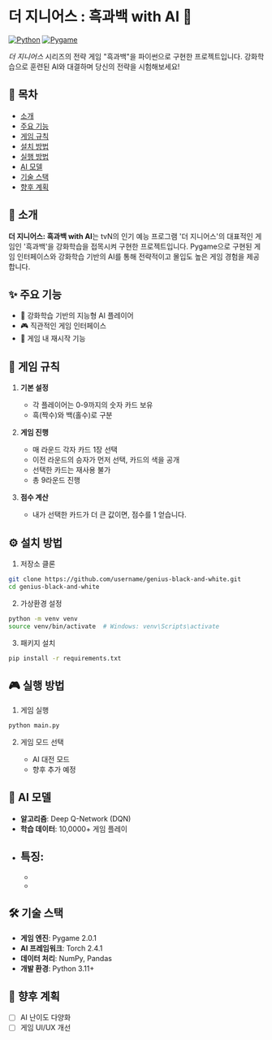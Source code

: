 # 더 지니어스 : 흑과백 with AI 🎲

[![Python](https://img.shields.io/badge/Python-3.8%2B-blue)]()
[![Pygame](https://img.shields.io/badge/Pygame-2.0.1-green)]()

*더 지니어스* 시리즈의 전략 게임 "흑과백"을 파이썬으로 구현한 프로젝트입니다. 강화학습으로 훈련된 AI와 대결하며 당신의 전략을 시험해보세요!

## 📌 목차
- [소개](#소개)
- [주요 기능](#주요-기능)
- [게임 규칙](#게임-규칙)
- [설치 방법](#설치-방법)
- [실행 방법](#실행-방법)
- [AI 모델](#ai-모델)
- [기술 스택](#기술-스택)
- [향후 계획](#향후-계획)

## 🌟 소개
**더 지니어스: 흑과백 with AI**는 tvN의 인기 예능 프로그램 '더 지니어스'의 대표적인 게임인 '흑과백'을 강화학습을 접목시켜 구현한 프로젝트입니다. Pygame으로 구현된 게임 인터페이스와 강화학습 기반의 AI를 통해 전략적이고 몰입도 높은 게임 경험을 제공합니다.

## ✨ 주요 기능
- 🤖 강화학습 기반의 지능형 AI 플레이어
- 🎮 직관적인 게임 인터페이스
- 🎯 게임 내 재시작 기능

## 🎯 게임 규칙

1. **기본 설정**
   - 각 플레이어는 0-9까지의 숫자 카드 보유
   - 흑(짝수)와 백(홀수)로 구분

2. **게임 진행**
   - 매 라운드 각자 카드 1장 선택
   - 이전 라운드의 승자가 먼저 선택, 카드의 색을 공개
   - 선택한 카드는 재사용 불가
   - 총 9라운드 진행

3. **점수 계산**
   - 내가 선택한 카드가 더 큰 값이면, 점수를 1 얻습니다.


## ⚙️ 설치 방법

1. 저장소 클론
```bash
git clone https://github.com/username/genius-black-and-white.git
cd genius-black-and-white
```

2. 가상환경 설정
```bash
python -m venv venv
source venv/bin/activate  # Windows: venv\Scripts\activate
```

3. 패키지 설치
```bash
pip install -r requirements.txt
```

## 🎮 실행 방법

1. 게임 실행
```bash
python main.py
```

2. 게임 모드 선택

   - AI 대전 모드
   - 향후 추가 예정
 

## 🤖 AI 모델

- **알고리즘**: Deep Q-Network (DQN)
- **학습 데이터**: 10,0000+ 게임 플레이
- **특징**:
  - 
  - 
  - 

## 🛠 기술 스택

- **게임 엔진**: Pygame 2.0.1
- **AI 프레임워크**: Torch 2.4.1
- **데이터 처리**: NumPy, Pandas
- **개발 환경**: Python 3.11+

## 🚀 향후 계획

- [ ] AI 난이도 다양화
- [ ] 게임 UI/UX 개선

